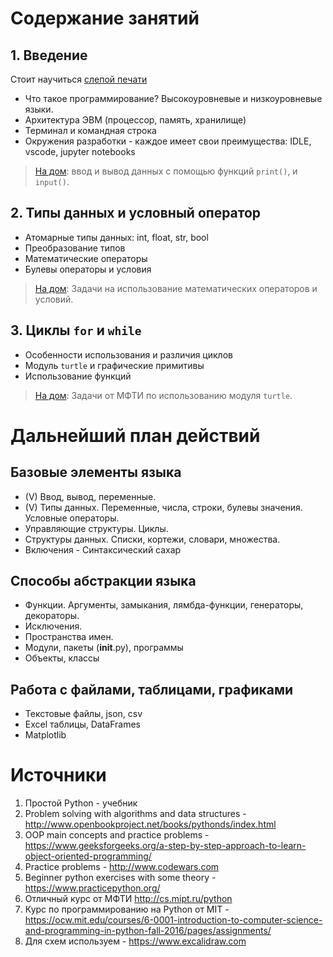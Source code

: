 # Содержание занятий

## 1. Введение
Стоит научиться [слепой печати](https://www.keybr.com)

* Что такое программирование? Высокоуровневые и низкоуровневые языки.
* Архитектура ЭВМ (процессор, память, хранилище)
* Терминал и командная строка
* Окружения разработки - каждое имеет свои преимущества: IDLE, vscode, jupyter notebooks

> [На дом](https://github.com/vvihorev/TinyBootcamp/blob/main/practice/1_input_output.md): ввод и вывод данных с помощью функций `print()`, и `input()`.


## 2. Типы данных и условный оператор
* Атомарные типы данных: int, float, str, bool
* Преобразование типов
* Математические операторы
* Булевы операторы и условия

> [На дом](https://github.com/vvihorev/TinyBootcamp/blob/main/practice/2_datatypes_conditions.md): Задачи на использование математических операторов и условий.


## 3. Циклы `for` и `while`
* Особенности использования и различия циклов
* Модуль `turtle` и графические примитивы
* Использование функций

> [На дом](http://cs.mipt.ru/python/lessons/lab2.html#o2-s): Задачи от МФТИ по использованию модуля `turtle`.


# Дальнейший план действий

## Базовые элементы языка 
- (V) Ввод, вывод, переменные.
- (V) Типы данных. Переменные, числа, строки, булевы значения. Условные операторы.
- Управляющие структуры. Циклы.
- Структуры данных. Списки, кортежи, словари, множества.
- Включения - Синтаксический сахар

## Способы абстракции языка
- Функции. Аргументы, замыкания, лямбда-функции, генераторы, декораторы.
- Исключения.
- Пространства имен.
- Модули, пакеты (__init__.py), программы
- Объекты, классы

## Работа с файлами, таблицами, графиками
- Текстовые файлы, json, csv
- Excel таблицы, DataFrames
- Matplotlib


# Источники 
1. Простой Python - учебник
2. Problem solving with algorithms and data structures - http://www.openbookproject.net/books/pythonds/index.html
3. OOP main concepts and practice problems - https://www.geeksforgeeks.org/a-step-by-step-approach-to-learn-object-oriented-programming/
4. Practice problems - http://www.codewars.com
5. Beginner python exercises with some theory - https://www.practicepython.org/
6. Отличный курс от МФТИ http://cs.mipt.ru/python
7. Курс по программированию на Python от MIT - https://ocw.mit.edu/courses/6-0001-introduction-to-computer-science-and-programming-in-python-fall-2016/pages/assignments/
8. Для схем используем - https://www.excalidraw.com
